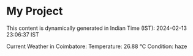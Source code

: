 # My Project

This content is dynamically generated in Indian Time (IST): 2024-02-13 23:06:37 IST


Current Weather in Coimbatore:
Temperature: 26.88 °C
Condition: haze
